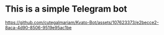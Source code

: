 # This is a simple Telegram bot


https://github.com/cutegalmariam/Kvato-Bot/assets/107623373/e2becce2-8aca-4d90-8506-9519e95ac1be

